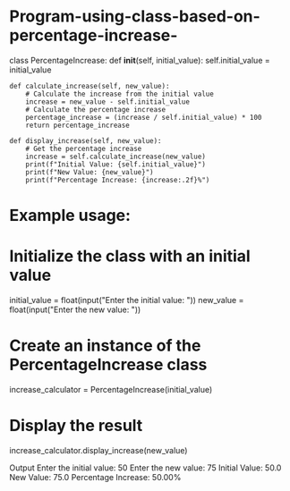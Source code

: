 # Program-using-class-based-on-percentage-increase-
class PercentageIncrease:
    def __init__(self, initial_value):
        self.initial_value = initial_value

    def calculate_increase(self, new_value):
        # Calculate the increase from the initial value
        increase = new_value - self.initial_value
        # Calculate the percentage increase
        percentage_increase = (increase / self.initial_value) * 100
        return percentage_increase

    def display_increase(self, new_value):
        # Get the percentage increase
        increase = self.calculate_increase(new_value)
        print(f"Initial Value: {self.initial_value}")
        print(f"New Value: {new_value}")
        print(f"Percentage Increase: {increase:.2f}%")

# Example usage:
# Initialize the class with an initial value
initial_value = float(input("Enter the initial value: "))
new_value = float(input("Enter the new value: "))

# Create an instance of the PercentageIncrease class
increase_calculator = PercentageIncrease(initial_value)

# Display the result
increase_calculator.display_increase(new_value)

Output 
Enter the initial value: 50
Enter the new value: 75
Initial Value: 50.0
New Value: 75.0
Percentage Increase: 50.00%
